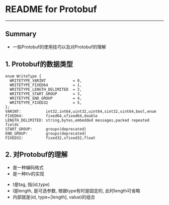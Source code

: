 # **README for Protobuf**
***


## **Summary**
 * 一些Protobuf的使用技巧以及对Protobuf的理解



## **1. Protobuf的数据类型**
    enum WriteType {
      WRITETYPE_VARINT            = 0, 
      WRITETYPE_FIXED64           = 1, 
      WRITETYPE_LENGTH_DELIMITED  = 2, 
      WRITETYPE_START_GROUP       = 3, 
      WRITETYPE_END_GROUP         = 4, 
      WRITETYPE_FIXED32           = 5, 
    };
    VARINT:           int32,int64,uint32,uint64,sint32,sint64,bool,enum
    FIXED64:          fixed64,sfixed64,double
    LENGTH_DELIMITED: string,bytes,embedded messages,packed repeated fields
    START_GROUP:      groups(deprecated)
    END_GROUP:        groups(deprecated)
    FIXED32:          fixed32,sfixed32,float


## **2. 对Protobuf的理解**
 * 是一种编码格式
 * 是一种tlv的实现
  - t是tag, 指(id,type)
  - l是length, 是可选参数, 根据type有时是固定的, 此时length可省略
  - 内部就是(id, type+[length], value)的组合
